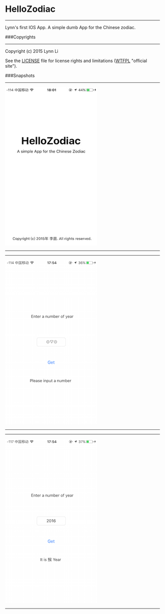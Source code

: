 # HelloZodiac
***
Lynn's first IOS App. 
A simple dumb App for the Chinese zodiac.

###Copyrights
***
Copyright (c) 2015 Lynn Li

See the [LICENSE](LICENSE.txt "LICENSE.txt") file for license rights and limitations ([WTFPL](http://www.wtfpl.net) "official site").

###Snapshots

***
![Pic](snapshots\launchPic.png "launch Pic")
***
***
![Pic](snapshots\case2.png "case 2")
***
***
![Pic](snapshots\case1.png "case 1")
***



